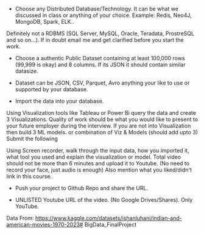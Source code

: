 - Choose any Distributed Database/Technology. It can be what we discussed in class or anything of your choice.
Example: Redis, Neo4J, MongoDB, Spark, ELK..

Definitely not a RDBMS (SQL Server, MySQL, Oracle, Teradata, ProstreSQL and so on...). If in doubt email me and get clarified before you start the work.

- Choose a authentic Public Dataset containing at least 100,000 rows (99,999 is okay) and 8 columns. If its JSON it should contain similar datasize.

- Dataset can be JSON, CSV, Parquet, Avro anything your like to use or supported by your database.

- Import the data into your database.

Using Visualization tools like Tableau or Power Bi query the data and create 3  Visualizations. Quality of work should be what you would like to present to your future employer during the interview.
If you are not into Visualization then build 3 ML models.
or combination of Viz & Models (should add upto 3)
Submit the following

Using Screen recorder, walk through the input data, how you imported it, what tool you used and explain the visualization or model. Total video should not be more than 6 minutes and upload it to Youtube. (No need to record your face, just audio is enough)
Also mention what you liked/didn't link in this course.
- Push your project to Github Repo and share the URL.

- UNLISTED Youtube URL of the video. (No Google Drives/Shares). Only YouTube.

Data From:
https://www.kaggle.com/datasets/ishanluhani/indian-and-american-movies-1970-2023#   B i g D a t a _ F i n a l P r o j e c t  
 